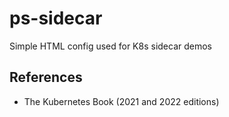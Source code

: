 # ps-sidecar

Simple HTML config used for K8s sidecar demos

## References

- The Kubernetes Book (2021 and 2022 editions)
